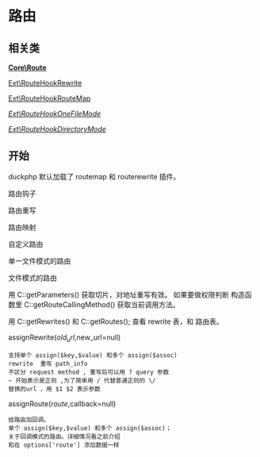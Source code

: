 # 路由
## 相关类

**[Core\Route](ref/Core-Route.md)**

[Ext\RouteHookRewrite](ref/Ext-RouteHookRewrite.md)

[Ext\RouteHookRouteMap](ref/Ext-RouteHookRouteMap.md)

*[Ext\RouteHookOneFileMode](ref/Ext-RouteHookOneFileMode.md)*

*[Ext\RouteHookDirectoryMode](ref/RouteHookDirectoryMode.md)*

## 开始

duckphp 默认加载了 routemap 和 routerewrite 插件。

路由钩子

路由重写

路由映射

自定义路由

单一文件模式的路由

文件模式的路由


用 C::getParameters() 获取切片，对地址重写有效。
如果要做权限判断 构造函数里 C::getRouteCallingMethod() 获取当前调用方法。

用 C::getRewrites() 和 C::getRoutes(); 查看 rewrite 表，和 路由表。

assignRewrite($old_url,$new_url=null)

    支持单个 assign($key,$value) 和多个 assign($assoc)
    rewrite  重写 path_info
    不区分 request method , 重写后可以用 ? query 参数
    ~ 开始表示是正则 ,为了简单用 / 代替普通正则的 \/
    替换的url ，用 $1 $2 表示参数

assignRoute($route,$callback=null)

    给路由加回调。
    单个 assign($key,$value) 和多个 assign($assoc)；
    关于回调模式的路由。详细情况看之前介绍
    和在 options['route'] 添加数据一样
